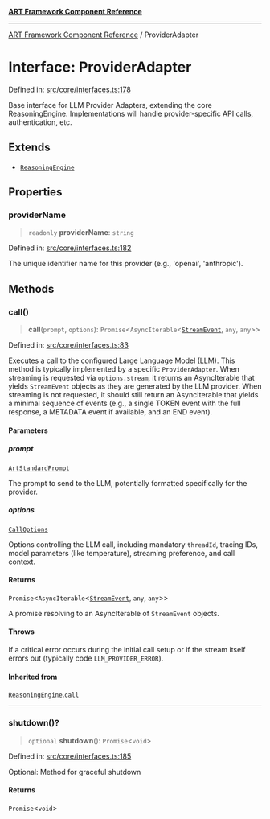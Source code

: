 [**ART Framework Component Reference**](../README.md)

***

[ART Framework Component Reference](../README.md) / ProviderAdapter

# Interface: ProviderAdapter

Defined in: [src/core/interfaces.ts:178](https://github.com/hashangit/ART/blob/1e49ae91e230443ba790ac800658233963b3d60c/src/core/interfaces.ts#L178)

Base interface for LLM Provider Adapters, extending the core ReasoningEngine.
Implementations will handle provider-specific API calls, authentication, etc.

## Extends

- [`ReasoningEngine`](ReasoningEngine.md)

## Properties

### providerName

> `readonly` **providerName**: `string`

Defined in: [src/core/interfaces.ts:182](https://github.com/hashangit/ART/blob/1e49ae91e230443ba790ac800658233963b3d60c/src/core/interfaces.ts#L182)

The unique identifier name for this provider (e.g., 'openai', 'anthropic').

## Methods

### call()

> **call**(`prompt`, `options`): `Promise`\<`AsyncIterable`\<[`StreamEvent`](StreamEvent.md), `any`, `any`\>\>

Defined in: [src/core/interfaces.ts:83](https://github.com/hashangit/ART/blob/1e49ae91e230443ba790ac800658233963b3d60c/src/core/interfaces.ts#L83)

Executes a call to the configured Large Language Model (LLM).
This method is typically implemented by a specific `ProviderAdapter`.
When streaming is requested via `options.stream`, it returns an AsyncIterable
that yields `StreamEvent` objects as they are generated by the LLM provider.
When streaming is not requested, it should still return an AsyncIterable
that yields a minimal sequence of events (e.g., a single TOKEN event with the full response,
a METADATA event if available, and an END event).

#### Parameters

##### prompt

[`ArtStandardPrompt`](../type-aliases/ArtStandardPrompt.md)

The prompt to send to the LLM, potentially formatted specifically for the provider.

##### options

[`CallOptions`](CallOptions.md)

Options controlling the LLM call, including mandatory `threadId`, tracing IDs, model parameters (like temperature), streaming preference, and call context.

#### Returns

`Promise`\<`AsyncIterable`\<[`StreamEvent`](StreamEvent.md), `any`, `any`\>\>

A promise resolving to an AsyncIterable of `StreamEvent` objects.

#### Throws

If a critical error occurs during the initial call setup or if the stream itself errors out (typically code `LLM_PROVIDER_ERROR`).

#### Inherited from

[`ReasoningEngine`](ReasoningEngine.md).[`call`](ReasoningEngine.md#call)

***

### shutdown()?

> `optional` **shutdown**(): `Promise`\<`void`\>

Defined in: [src/core/interfaces.ts:185](https://github.com/hashangit/ART/blob/1e49ae91e230443ba790ac800658233963b3d60c/src/core/interfaces.ts#L185)

Optional: Method for graceful shutdown

#### Returns

`Promise`\<`void`\>
